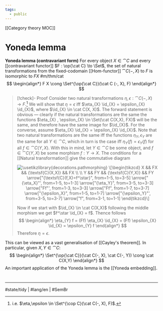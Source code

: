 ```yaml
---
tags:
  - public
---
```

[[Category theory MOC]]
# Yoneda lemma


**Yoneda lemma (contravariant form)** 
For every object $X \in \cat C$ and every [[contravariant functor]] $F : \op{\cat C} \to \Set$,
the set of natural transformations from the fixed-codomain [[Hom-functor]] $\cat C(-, X)$ to $F$ is isomorphic to $FX$ #m/thm/cat
$$
\begin{align*}
F X \cong \Set^{\op{\cat C}}(\cat C (-, X), F)
\end{align*}
$$

> [!check]- Proof
> Consider two natural transformations $\eta, \epsilon : \cat C(-,X) \to F$.[^spec]
> We will show that $\eta = \epsilon$ iff $\eta_{X} \id_{X} = \epsilon_{X} \id_{X}$, where $\id_{X} \in \cat C(X, X)$.
> The forward statement is obvious —
> clearly if the natural transformations are the same the functions $\eta_{X} , \epsilon_{X} \in \Set(\cat C(X,X), FX)$ will be the same,
> and therefore have the same image for $\id_{X}$.
> For the converse, assume  $\eta_{X} \id_{X} = \epsilon_{X} \id_{X}$.
> Note that two natural transformations are the same iff the functions $\eta_{Y}, \epsilon_{Y}$ are the same for all $Y \in \cat C$,
> which in turn is the case iff $\eta_{Y}(f) = \epsilon_{Y}(f)$ for all $f \in \cat C(Y,X)$.
> With this in mind, let $Y \in \cat C$ be some object,
> and $f \in \cat C(Y, X)$ be some morphism $f : Y \to X$.
> The conditions for a [[Natural transformation]] give the commutative diagram
> <p align="center"><img align="center" src="https://i.upmath.me/svg/%0A%5Cusetikzlibrary%7Bdecorations.pathmorphing%7D%0A%5C%5B%5Cbegin%7Btikzcd%7D%0A%09X%20%26%26%20FX%20%26%26%20%7B%5Ctextsf%7BC%7D(X%2CX)%7D%20%26%26%20FX%20%5C%5C%0A%09%5C%5C%0A%09Y%20%26%26%20FY%20%26%26%20%7B%5Ctextsf%7BC%7D(Y%2CX)%7D%20%26%26%20FY%0A%09%5Carrow%5B%22%7B%5Ctextsf%7BC%7D(f%2CX)%3Df%5E%5Cstar%7D%22%2C%20from%3D1-5%2C%20to%3D3-5%5D%0A%09%5Carrow%5B%22%7B%5Ceta_X%7D%22'%2C%20from%3D1-5%2C%20to%3D1-3%5D%0A%09%5Carrow%5B%22%7B%5Ceta_Y%7D%22%2C%20from%3D3-5%2C%20to%3D3-3%5D%0A%09%5Carrow%5B%22Ff%22'%2C%20from%3D1-3%2C%20to%3D3-3%5D%0A%09%5Carrow%5B%22Ff%22%2C%20from%3D1-7%2C%20to%3D3-7%5D%0A%09%5Carrow%5B%22%7B%5Cepsilon_X%7D%22%2C%20from%3D1-5%2C%20to%3D1-7%5D%0A%09%5Carrow%5B%22%7B%5Cepsilon_Y%7D%22'%2C%20from%3D3-5%2C%20to%3D3-7%5D%0A%09%5Carrow%5B%22f%22%2C%20from%3D3-1%2C%20to%3D1-1%5D%0A%5Cend%7Btikzcd%7D%5C%5D%0A#invert" alt="
> \usetikzlibrary{decorations.pathmorphing}
> \[\begin{tikzcd}
> 	X &amp;&amp; FX &amp;&amp; {\textsf{C}(X,X)} &amp;&amp; FX \\
> 	\\
> 	Y &amp;&amp; FY &amp;&amp; {\textsf{C}(Y,X)} &amp;&amp; FY
> 	\arrow[&quot;{\textsf{C}(f,X)=f^\star}&quot;, from=1-5, to=3-5]
> 	\arrow[&quot;{\eta_X}&quot;', from=1-5, to=1-3]
> 	\arrow[&quot;{\eta_Y}&quot;, from=3-5, to=3-3]
> 	\arrow[&quot;Ff&quot;', from=1-3, to=3-3]
> 	\arrow[&quot;Ff&quot;, from=1-7, to=3-7]
> 	\arrow[&quot;{\epsilon_X}&quot;, from=1-5, to=1-7]
> 	\arrow[&quot;{\epsilon_Y}&quot;', from=3-5, to=3-7]
> 	\arrow[&quot;f&quot;, from=3-1, to=1-1]
> \end{tikzcd}\]
> " /></p>
> 
> Now if we start with $\id_{X} \in \cat C(X,X)$ following the middle morphism we get $f^\star \id_{X} = f$.
> Thence follows
> $$
> \begin{align*}
> \eta_{Y} f = (Ff) \eta_{X} \id_{X} = (Ff) \epsilon_{X} \id_{X} = \epsilon_{Y} f
> \end{align*}
> $$
> Therefore $\eta = \epsilon$.
> <span class="QED"/>

[^spec]: i.e. $\eta,\epsilon \in \Set^{\cop C}(\cat C(-, X), F)$.



This can be viewed as a vast generalisation of [[Cayley's theorem]].
In particular, given $X, Y \in \cat C$:
$$
\begin{align*}
\Set^{\op{\cat C}}(\cat C(-, X), \cat C(-, Y)) \cong \cat C(X,Y)
\end{align*}
$$
An important application of the Yoneda lemma is the [[Yoneda embedding]].


#
---
#state/tidy | #lang/en | #SemBr
